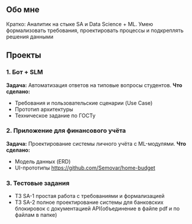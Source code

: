 ## Обо мне
Кратко: Аналитик на стыке SA и Data Science + ML. Умею формализовать требования, проектировать процессы и подкреплять решения данными

## Проекты

### 1. Бот + SLM
**Задача:** Автоматизация ответов на типовые вопросы студентов.
**Что сделано:**
*   Требования и пользовательские сценарии (Use Case)
*   Прототип архитектуры
*	Техническое задание по ГОСТу

### 2. Приложение для финансового учёта
**Задача:** Проектирование системы личного учёта с ML-модулями.
**Что сделано:**
*   Модель данных (ERD)
*   UI-прототипы
https://github.com/Semovar/home-budget

### 3. Тестовые задания 
*	ТЗ SA-1 простая работа с требованиями и формализацией
*	ТЗ SA-2 полное проектирование системы для банковских блокировок с документацией API(объединение в файле pdf и по файлам в папке)